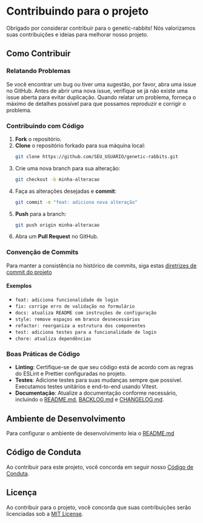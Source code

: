 # Contribuindo para o projeto

Obrigado por considerar contribuir para o genetic-rabbits! Nós valorizamos suas contribuições e ideias para melhorar nosso projeto.

## Como Contribuir

### Relatando Problemas

Se você encontrar um bug ou tiver uma sugestão, por favor, abra uma issue no GitHub. Antes de abrir uma nova issue, verifique se já não existe uma issue aberta para evitar duplicação. Quando relatar um problema, forneça o máximo de detalhes possível para que possamos reproduzir e corrigir o problema.

### Contribuindo com Código

1. **Fork** o repositório.
2. **Clone** o repositório forkado para sua máquina local:
    ```sh
    git clone https://github.com/SEU_USUARIO/genetic-rabbits.git
    ```
3. Crie uma nova branch para sua alteração:
    ```sh
    git checkout -b minha-alteracao
    ```
4. Faça as alterações desejadas e **commit**:
    ```sh
    git commit -m "feat: adiciona nova alteração"
    ```
5. **Push** para a branch:
    ```sh
    git push origin minha-alteracao
    ```
6. Abra um **Pull Request** no GitHub.

### Convenção de Commits

Para manter a consistência no histórico de commits, siga estas [diretrizes de commit do projeto](./CONVENTIONAL_COMMITS.md)

#### Exemplos

- `feat: adiciona funcionalidade de login`
- `fix: corrige erro de validação no formulário`
- `docs: atualiza README com instruções de configuração`
- `style: remove espaços em branco desnecessários`
- `refactor: reorganiza a estrutura dos componentes`
- `test: adiciona testes para a funcionalidade de login`
- `chore: atualiza dependências`

### Boas Práticas de Código

- **Linting**: Certifique-se de que seu código está de acordo com as regras do ESLint e Prettier configuradas no projeto.
- **Testes**: Adicione testes para suas mudanças sempre que possível. Executamos testes unitários e end-to-end usando Vitest.
- **Documentação**: Atualize a documentação conforme necessário, incluindo o [README.md](./README.md), [BACKLOG.md](./BACKLOG.md.md) e [CHANGELOG.md](./CHANGELOG.md.md.md).

## Ambiente de Desenvolvimento

Para configurar o ambiente de desenvolvimento leia o [README.md](./README.md)

## Código de Conduta

Ao contribuir para este projeto, você concorda em seguir nosso [Código de Conduta](./CODE_OF_CONDUCT.md).

## Licença

Ao contribuir para o projeto, você concorda que suas contribuições serão licenciadas sob a [MIT License](./LICENSE).

